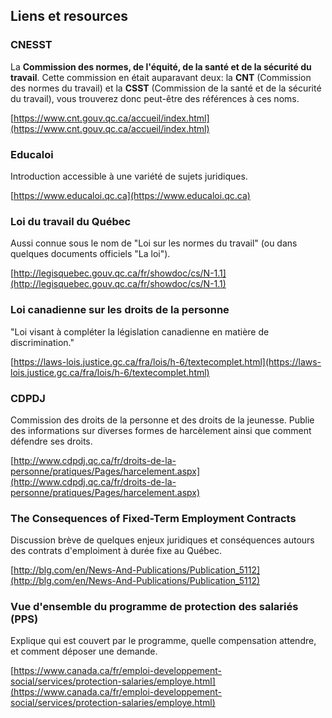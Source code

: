 ## Liens et resources

### CNESST

La **Commission des normes, de l'équité, de la santé et de la sécurité du
travail**. Cette commission en était auparavant deux: la  **CNT** (Commission
des normes du travail) et la **CSST** (Commission de la santé et de la
sécurité du travail), vous trouverez donc peut-être des références à ces noms.

[https://www.cnt.gouv.qc.ca/accueil/index.html](https://www.cnt.gouv.qc.ca/accueil/index.html)


### Educaloi

Introduction accessible à une variété de sujets juridiques.

[https://www.educaloi.qc.ca](https://www.educaloi.qc.ca)


### Loi du travail du Québec

Aussi connue sous le nom de "Loi sur les normes du travail" (ou dans quelques documents officiels "La loi").

[http://legisquebec.gouv.qc.ca/fr/showdoc/cs/N-1.1](http://legisquebec.gouv.qc.ca/fr/showdoc/cs/N-1.1)


### Loi canadienne sur les droits de la personne

"Loi visant à compléter la législation canadienne en matière de discrimination."

[https://laws-lois.justice.gc.ca/fra/lois/h-6/textecomplet.html](https://laws-lois.justice.gc.ca/fra/lois/h-6/textecomplet.html)


### CDPDJ 

Commission des droits de la personne et des droits de la jeunesse. Publie des informations sur diverses formes de harcèlement ainsi que comment défendre ses droits.

[http://www.cdpdj.qc.ca/fr/droits-de-la-personne/pratiques/Pages/harcelement.aspx](http://www.cdpdj.qc.ca/fr/droits-de-la-personne/pratiques/Pages/harcelement.aspx)


### The Consequences of Fixed-Term Employment Contracts

Discussion brève de quelques enjeux juridiques et conséquences autours des contrats d'emploiment à durée fixe au Québec.

[http://blg.com/en/News-And-Publications/Publication_5112](http://blg.com/en/News-And-Publications/Publication_5112)


### Vue d'ensemble du programme de protection des salariés (PPS)

Explique qui est couvert par le programme, quelle compensation attendre, et comment déposer une demande. 

[https://www.canada.ca/fr/emploi-developpement-social/services/protection-salaries/employe.html](https://www.canada.ca/fr/emploi-developpement-social/services/protection-salaries/employe.html)
